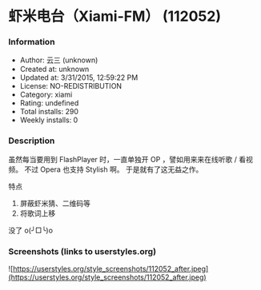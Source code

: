 # 虾米电台（Xiami-FM） (112052)

### Information
- Author: 云三 (unknown)
- Created at: unknown
- Updated at: 3/31/2015, 12:59:22 PM
- License: NO-REDISTRIBUTION
- Category: xiami
- Rating: undefined
- Total installs: 290
- Weekly installs: 0


### Description
虽然每当要用到 FlashPlayer 时，一直单独开 OP ，譬如用来来在线听歌 / 看视频。
不过 Opera 也支持 Stylish 啊。
于是就有了这无益之作。

特点
<ol>
<li>屏蔽虾米猜、二维码等</li>
<li>将歌词上移</li>
</ol>
没了 o(╯□╰)o


### Screenshots (links to userstyles.org)
![https://userstyles.org/style_screenshots/112052_after.jpeg](https://userstyles.org/style_screenshots/112052_after.jpeg)


